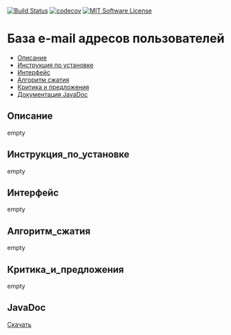 [![Build Status](https://travis-ci.org/777Egor777/emailBase.svg?branch=master)](https://travis-ci.org/777Egor777/emailBase)
[![codecov](https://codecov.io/gh/777Egor777/emailBase/branch/master/graph/badge.svg)](https://codecov.io/gh/777Egor777/emailBase)
[![MIT Software License](https://img.shields.io/badge/license-MIT-blue.svg?style=flat-square)](LICENSE.md)
# База e-mail адресов пользователей

* [Описание](#описание)
* [Инструкция по установке](#инструкция_по_установке)
* [Интерфейс](#интерфейс)
* [Алгоритм сжатия](#алгоритм_сжатия)
* [Критика и предложения](#критика_и_предложения)
* [Документация JavaDoc](#javadoc)

## Описание
empty

## Инструкция_по_установке
empty

## Интерфейс
empty

## Алгоритм_сжатия
empty

## Критика_и_предложения
empty

## JavaDoc
[Скачать](https://ya.ru)

